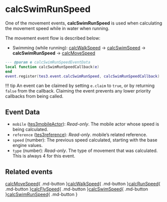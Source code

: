 # calcSwimRunSpeed
<div class="search_terms" style="display: none">calcswimrunspeed</div>

<!---
	This file is autogenerated. Do not edit this file manually. Your changes will be ignored.
	More information: https://github.com/MWSE/MWSE/tree/master/docs
-->

One of the movement events, **calcSwimRunSpeed** is used when calculating the movement speed while in water when running.

The movement event flow is described below:

- Swimming (while running): [calcWalkSpeed](https://mwse.github.io/MWSE/events/calcWalkSpeed) -> [calcSwimSpeed](https://mwse.github.io/MWSE/events/calcSwimSpeed) -> **calcSwimRunSpeed** -> [calcMoveSpeed](https://mwse.github.io/MWSE/events/calcMoveSpeed)

```lua
--- @param e calcSwimRunSpeedEventData
local function calcSwimRunSpeedCallback(e)
end
event.register(tes3.event.calcSwimRunSpeed, calcSwimRunSpeedCallback)
```

!!! tip
	An event can be claimed by setting `e.claim` to `true`, or by returning `false` from the callback. Claiming the event prevents any lower priority callbacks from being called.

## Event Data

* `mobile` ([tes3mobileActor](../../types/tes3mobileActor)): *Read-only*. The mobile actor whose speed is being calculated.
* `reference` ([tes3reference](../../types/tes3reference)): *Read-only*. mobile’s related reference.
* `speed` (number): The previous speed calculated, starting with the base engine values.
* `type` (number): *Read-only*. The type of movement that was calculated. This is always 4 for this event.


## Related events

[calcMoveSpeed](../calcMoveSpeed/){ .md-button }[calcWalkSpeed](../calcWalkSpeed/){ .md-button }[calcRunSpeed](../calcRunSpeed/){ .md-button }[calcFlySpeed](../calcFlySpeed/){ .md-button }[calcSwimSpeed](../calcSwimSpeed/){ .md-button }[calcSwimRunSpeed](../calcSwimRunSpeed/){ .md-button }

